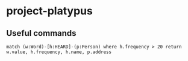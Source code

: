 project-platypus
================


## Useful commands

    match (w:Word)-[h:HEARD]-(p:Person) where h.frequency > 20 return w.value, h.frequency, h.name, p.address
